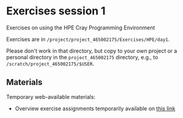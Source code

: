 # Exercises session 1

Exercises on using the HPE Cray Programming Environment

Exercises are in `/project/project_465002175/Exercises/HPE/day1`.

Please don't work in that directory, but copy to your own project or a 
personal directory in the `project_465002175` directory, e.g., to
`/scratch/project_465002175/$USER`.

<!--
See `Exercises/HPE/01_intro/README.md`
-->

## Materials

<!--
No materials available at the moment.
-->

<!--
Temporary location of materials (for the lifetime of the training project):

-   See the exercise assignments in
    `/project/project_465002175/Exercises/HPE/01_intro/README.md`

-   Exercise materials in 
    `/project/project_465002175/Exercises/HPE/01_intro` 
    for the lifetime of the project and only for project members.
-->

Temporary web-available materials:

-    Overview exercise assignments temporarily available on
     [this link](https://462000265.lumidata.eu/paow-20251022/files/LUMI-paow-20251022-Exercises_HPE.pdf)

<!--
-    Exercise notes (ProgrammingModelExamples_SLURM.pdf) on
     [this link](https://462000265.lumidata.eu/paow-20251022/files/LUMI-paow-20251022-E-2-03-ProgrammingModelExamples_SLURM.pdf).
-->

<!--
Archived materials on LUMI:

-   Exercise assignments in `/appl/local/training/paow-20251022/files/LUMI-paow-20251022-Exercises_HPE.pdf`

-   Exercises as bizp2-compressed tar file in
    `/appl/local/training/paow-20251022/files/LUMI-paow-20251022-Exercises_HPE.tar.bz2`

-   Exercises as uncompressed tar file in
    `/appl/local/training/paow-20251022/files/LUMI-paow-20251022-Exercises_HPE.tar`
-->

